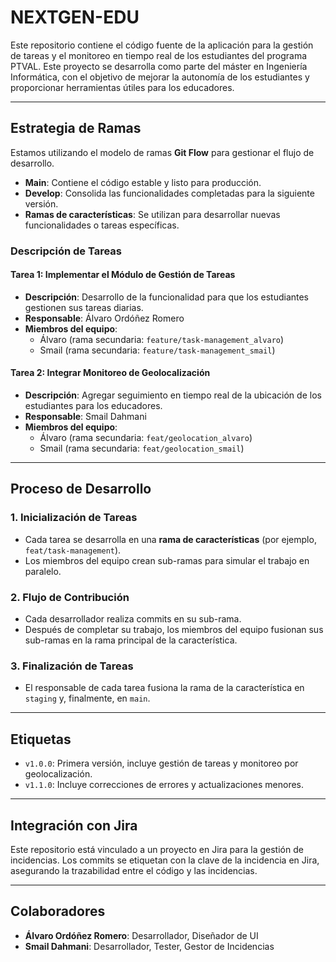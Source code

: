 # NEXTGEN-EDU

Este repositorio contiene el código fuente de la aplicación para la gestión de tareas y el monitoreo en tiempo real de los estudiantes del programa PTVAL. Este proyecto se desarrolla como parte del máster en Ingeniería Informática, con el objetivo de mejorar la autonomía de los estudiantes y proporcionar herramientas útiles para los educadores.

---

## **Estrategia de Ramas**

Estamos utilizando el modelo de ramas **Git Flow** para gestionar el flujo de desarrollo.

- **Main**: Contiene el código estable y listo para producción.
- **Develop**: Consolida las funcionalidades completadas para la siguiente versión.
- **Ramas de características**: Se utilizan para desarrollar nuevas funcionalidades o tareas específicas.

### **Descripción de Tareas**

#### **Tarea 1: Implementar el Módulo de Gestión de Tareas**
- **Descripción**: Desarrollo de la funcionalidad para que los estudiantes gestionen sus tareas diarias.
- **Responsable**: Álvaro Ordóñez Romero
- **Miembros del equipo**: 
  - Álvaro (rama secundaria: `feature/task-management_alvaro`)
  - Smail (rama secundaria: `feature/task-management_smail`)

#### **Tarea 2: Integrar Monitoreo de Geolocalización**
- **Descripción**: Agregar seguimiento en tiempo real de la ubicación de los estudiantes para los educadores.
- **Responsable**: Smail Dahmani
- **Miembros del equipo**: 
  - Álvaro (rama secundaria: `feat/geolocation_alvaro`)
  - Smail (rama secundaria: `feat/geolocation_smail`)

---

## **Proceso de Desarrollo**

### 1. Inicialización de Tareas
- Cada tarea se desarrolla en una **rama de características** (por ejemplo, `feat/task-management`).
- Los miembros del equipo crean sub-ramas para simular el trabajo en paralelo.

### 2. Flujo de Contribución
- Cada desarrollador realiza commits en su sub-rama.
- Después de completar su trabajo, los miembros del equipo fusionan sus sub-ramas en la rama principal de la característica.

### 3. Finalización de Tareas
- El responsable de cada tarea fusiona la rama de la característica en `staging` y, finalmente, en `main`.

---

## **Etiquetas**
- `v1.0.0`: Primera versión, incluye gestión de tareas y monitoreo por geolocalización.
- `v1.1.0`: Incluye correcciones de errores y actualizaciones menores.

---

## **Integración con Jira**
Este repositorio está vinculado a un proyecto en Jira para la gestión de incidencias. Los commits se etiquetan con la clave de la incidencia en Jira, asegurando la trazabilidad entre el código y las incidencias.

---

## **Colaboradores**
- **Álvaro Ordóñez Romero**: Desarrollador, Diseñador de UI
- **Smail Dahmani**: Desarrollador, Tester, Gestor de Incidencias
